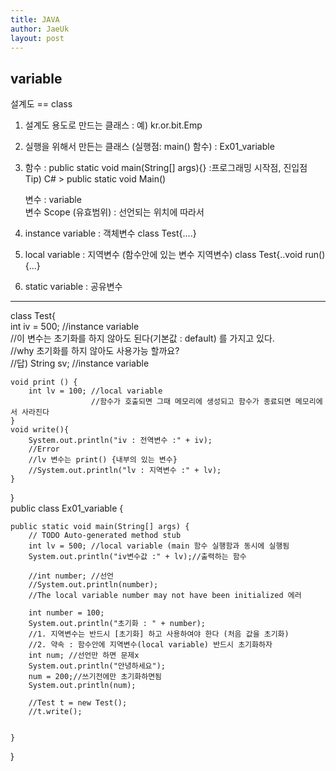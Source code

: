 ```yaml
---
title: JAVA
author: JaeUk
layout: post
---
```


## variable
설계도 == class
 1. 설계도 용도로 만드는 클래스 : 예) kr.or.bit.Emp
 2. 실행을 위해서 만든는 클래스 (실행점: main() 함수) : Ex01_variable
 3. 함수 : public static void main(String[] args){} :프로그래밍 시작점, 진입점
 Tip) C# > public static void Main()
 
 
  
     변수 : variable <br>
     변수 Scope (유효범위) : 선언되는 위치에 따라서
 1. instance variable : 객체변수 class Test{....}
 2. local variable : 지역변수 (함수안에 있는 변수 지역변수) class Test{..void run(){...}
 3. static variable : 공유변수
<hr />
class Test{<br />
	     int iv = 500; //instance variable
	<br />//이 변수는 초기화를 하지 않아도 된다(기본값 : default) 를 가지고 있다.
	<br />//why 초기화를 하지 않아도 사용가능 할까요?
	<br />//답)
	String sv; //instance variable
	
	void print () {
		int lv = 100; //local variable
				      //함수가 호출되면 그때 메모리에 생성되고 함수가 종료되면 메모리에서 사라진다
	}
	void write(){
		System.out.println("iv : 전역변수 :" + iv);
		//Error
		//lv 변수는 print() {내부의 있는 변수}
		//System.out.println("lv : 지역변수 :" + lv);
	}
}<br />
public class Ex01_variable {

	public static void main(String[] args) {
		// TODO Auto-generated method stub
		int lv = 500; //local variable (main 함수 실행함과 동시에 실행됨
		System.out.println("iv변수값 :" + lv);//출력하는 함수
		
		//int number; //선언
		//System.out.println(number);
		//The local variable number may not have been initialized 에러
		
		int number = 100;
		System.out.println("초기화 : " + number);
		//1. 지역변수는 반드시 [초기화] 하고 사용하여야 한다 (처음 값을 초기화)
		//2. 약속 : 함수안에 지역변수(local variable) 반드시 초기화하자
		int num; //선언만 하면 문제x
		System.out.println("안녕하세요");
		num = 200;//쓰기전에만 초기화하면됨
		System.out.println(num);
		
		//Test t = new Test();
		//t.write();
		

	}

}  